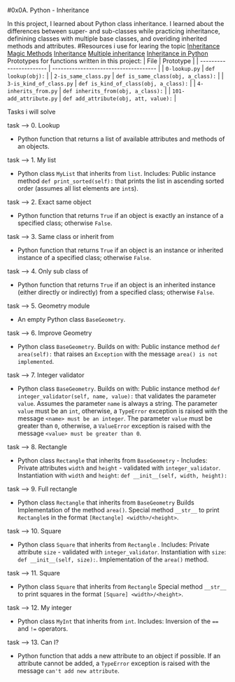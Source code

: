 #0x0A. Python - Inheritance

In this project, I learned about Python class inheritance. I learned about the differences between super- and sub-classes while practicing inheritance, definining classes with multiple base classes, and overiding inherited methods and attributes.
#Resources i use for learing the topic 
<a href='https://www.youtube.com/watch?v=d8kCdLCi6Lk'>Inheritance Magic Methods</A>
<a href='https://docs.python.org/3/tutorial/classes.html#inheritance'>Inheritance</A>
<a href='https://docs.python.org/3/tutorial/classes.html#multiple-inheritance'>Multiple inheritance</A>
<a href='https://www.geeksforgeeks.org/inheritance-in-python/'>Inheritance in Python</A>
Prototypes for functions written in this project:
| File                    | Prototype                             |
| ----------------------- | ------------------------------------- |
| `0-lookup.py`           | `def lookup(obj):`                    |
| `2-is_same_class.py`    | `def is_same_class(obj, a_class):`    |
| `3-is_kind_of_class.py` | `def is_kind_of_class(obj, a_class):` |
| `4-inherits_from.py`    | `def inherits_from(obj, a_class):`    |
| `101-add_attribute.py`  | `def add_attribute(obj, att, value):` |

Tasks i will solve 

task --> 0. Lookup
  * Python function that returns a list of available attributes and methods of an objects.

task --> 1. My list
  * Python class `MyList` that inherits from `list`. Includes:
    Public instance method `def print_sorted(self):` that prints the list in ascending sorted order (assumes all list elements are `int`s).

task --> 2. Exact same object
  * Python function that returns `True` if an object is exactly an instance of a specified class; otherwise `False`.

task --> 3. Same class or inherit from
  * Python function that returns `True` if an object is an instance or inherited instance of a specified class; otherwise `False`.

task --> 4. Only sub class of
  * Python function that returns `True` if an object is an inherited instance (either directly or indirectly) from a specified class; otherwise `False`.

task --> 5. Geometry module
  * An empty Python class `BaseGeometry`.

task --> 6. Improve Geometry
  * Python class `BaseGeometry`. Builds on  with:
    Public instance method `def area(self):` that raises an `Exception` with
    the message `area() is not implemented`.

task --> 7. Integer validator
  * Python class `BaseGeometry`. Builds on with:
    Public instance method `def integer_validator(self, name, value):` that validates the parameter `value`.
    Assumes the parameter `name` is always a string.
    The parameter `value` must be an `int`, otherwise, a `TypeError` exception is raised with the message `<name> must be an integer`.
    The parameter `value` must be greater than `0`, otherwise, a `ValueError` exception is raised with the message `<value> must be greater than 0`.

task --> 8. Rectangle
  * Python class `Rectangle` that inherits from `BaseGeometry` -
  Includes:
    Private attributes `width` and `height` - validated with `integer_validator`.
    Instantiation with `width` and `height`: `def __init__(self, width, height):`

task --> 9. Full rectangle
  * Python class `Rectangle` that inherits from `BaseGeometry` Builds 
    Implementation of the method `area()`.
    Special method `__str__` to print `Rectangle`s in the format `[Rectangle] <width>/<height>`.

task --> 10. Square 
  * Python class `Square` that inherits from `Rectangle` . 
  Includes:
    Private attribute `size` - validated with `integer_validator`.
    Instantiation with `size`: `def __init__(self, size):`.
    Implementation of the `area()` method.

task --> 11. Square
  * Python class `Square` that inherits from `Rectangle` 
    Special method `__str__` to print squares in the format `[Square] <width>/<height>`.

task --> 12. My integer
  * Python class `MyInt` that inherits from `int`. Includes:
    Inversion of the `==` and `!=` operators.

task --> 13. Can I?
  * Python function that adds a new attribute to an object if possible.
    If an attribute cannot be added, a `TypeError` exception is raised with the message `can't add new attribute`.
